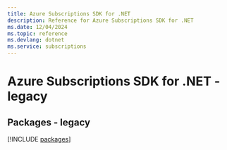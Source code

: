 ```yaml
---
title: Azure Subscriptions SDK for .NET
description: Reference for Azure Subscriptions SDK for .NET
ms.date: 12/04/2024
ms.topic: reference
ms.devlang: dotnet
ms.service: subscriptions
---
```

# Azure Subscriptions SDK for .NET - legacy
## Packages - legacy
[!INCLUDE [packages](subscriptions-index.md)]